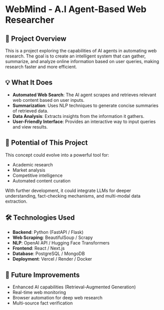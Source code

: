 # WebMind - A.I Agent-Based Web Researcher

## 🚀 Project Overview
This is a project exploring the capabilities of AI agents in automating web research. The goal is to create an intelligent system that can gather, summarize, and analyze online information based on user queries, making research faster and more efficient.

## 💡 What It Does
- **Automated Web Search**: The AI agent scrapes and retrieves relevant web content based on user inputs.
- **Summarization**: Uses NLP techniques to generate concise summaries of retrieved data.
- **Data Analysis**: Extracts insights from the information it gathers.
- **User-Friendly Interface**: Provides an interactive way to input queries and view results.

## 🌟 Potential of This Project
This concept could evolve into a powerful tool for:
- Academic research
- Market analysis
- Competitive intelligence
- Automated content curation

With further development, it could integrate LLMs for deeper understanding, fact-checking mechanisms, and multi-modal data extraction.

## 🛠️ Technologies Used
- **Backend**: Python (FastAPI / Flask)
- **Web Scraping**: BeautifulSoup / Scrapy
- **NLP**: OpenAI API / Hugging Face Transformers
- **Frontend**: React / Next.js
- **Database**: PostgreSQL / MongoDB
- **Deployment**: Vercel / Render / Docker

## 🎯 Future Improvements
- Enhanced AI capabilities (Retrieval-Augmented Generation)
- Real-time web monitoring
- Browser automation for deep web research
- Multi-source fact verification
